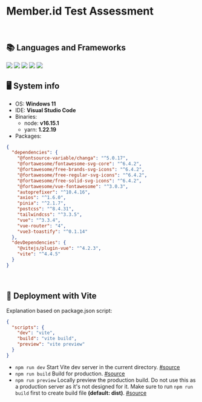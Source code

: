 # Member.id Test Assessment

<br />

## 📚 Languages and Frameworks

![](https://img.shields.io/badge/JavaScript-323330?style=for-the-badge&logo=javascript&logoColor=F7DF1E)
![](https://img.shields.io/badge/Vue.js-white?style=for-the-badge&logo=vue.js&logoColor=4FC08D)
![](https://img.shields.io/badge/TailwindCSS-gray?style=for-the-badge&logo=tailwindcss)
![](https://img.shields.io/badge/Vite-black?style=for-the-badge&logo=vite&logoColor=blue)
![](https://img.shields.io/badge/Pinia-yellow?style=for-the-badge&logoColor=blue)

## 🖥️ System info

- OS: **Windows 11**
- IDE: **Visual Studio Code**
- Binaries:
  - node: **v16.15.1**
  - yarn: **1.22.19**
- Packages:
```json
{
  "dependencies": {
    "@fontsource-variable/changa": "^5.0.17",
    "@fortawesome/fontawesome-svg-core": "^6.4.2",
    "@fortawesome/free-brands-svg-icons": "^6.4.2",
    "@fortawesome/free-regular-svg-icons": "^6.4.2",
    "@fortawesome/free-solid-svg-icons": "^6.4.2",
    "@fortawesome/vue-fontawesome": "^3.0.3",
    "autoprefixer": "^10.4.16",
    "axios": "^1.6.0",
    "pinia": "^2.1.7",
    "postcss": "^8.4.31",
    "tailwindcss": "^3.3.5",
    "vue": "^3.3.4",
    "vue-router": "4",
    "vue3-toastify": "^0.1.14"
  },
  "devDependencies": {
    "@vitejs/plugin-vue": "^4.2.3",
    "vite": "^4.4.5"
  }
}
```
<br />

## 🚀 Deployment with Vite

Explanation based on package.json script:

```json
{
  "scripts": {
    "dev": "vite",
    "build": "vite build",
    "preview": "vite preview"
  }
}
```

- `npm run dev` Start Vite dev server in the current directory. [#source](https://vitejs.dev/guide/cli.html#dev-server)
- `npm run build` Build for production. [#source](https://vitejs.dev/guide/cli.html#build)
- `npm run preview` Locally preview the production build. Do not use this as a production server as it's not designed for it. Make sure to run `npm run build` first to create build file **(default: dist)**. [#source](https://vitejs.dev/guide/cli.html#vite-preview)
